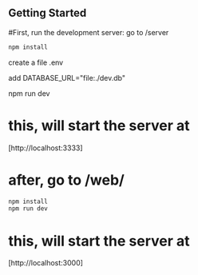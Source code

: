 ## Getting Started

#First, run the development server:
go to /server

```bash
npm install 
```
create a file .env

add DATABASE_URL="file:./dev.db"

npm run dev

# this, will start the server at
[http://localhost:3333]

# after, go to /web/

```bash
npm install 
npm run dev
```

# this, will start the server at
[http://localhost:3000]
